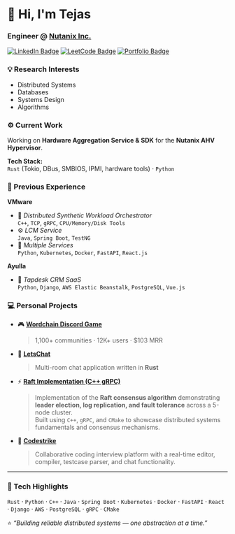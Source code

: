 # 👋 Hi, I'm Tejas  
### Engineer @ [Nutanix Inc.](https://www.nutanix.com)

[![LinkedIn Badge](https://img.shields.io/badge/LinkedIn-Tejas%20Mandre-blue?logo=linkedin&logoColor=white)](https://linkedin.com/in/tejasmandre)
[![LeetCode Badge](https://img.shields.io/badge/LeetCode-hotpan-orange?logo=leetcode&logoColor=white)](https://leetcode.com/u/hotpan)
[![Portfolio Badge](https://img.shields.io/badge/Blog-tejasmandre.vercel.app-9cf?logo=vercel&logoColor=black)](https://tejasmandre.vercel.app)

### 💡 Research Interests
- Distributed Systems  
- Databases  
- Systems Design  
- Algorithms  

### ⚙️ Current Work
Working on **Hardware Aggregation Service & SDK** for the **Nutanix AHV Hypervisor**.  

**Tech Stack:**  
`Rust` (Tokio, DBus, SMBIOS, IPMI, hardware tools) · `Python`

### 🏢 Previous Experience

**VMware**
- 🧪 *Distributed Synthetic Workload Orchestrator*  
  `C++`, `TCP`, `gRPC`, `CPU/Memory/Disk Tools`
- ⚙️ *LCM Service*  
  `Java`, `Spring Boot`, `TestNG`
- 🧰 *Multiple Services*  
  `Python`, `Kubernetes`, `Docker`, `FastAPI`, `React.js`

**Ayulla**
- 💼 *Tapdesk CRM SaaS*  
  `Python`, `Django`, `AWS Elastic Beanstalk`, `PostgreSQL`, `Vue.js`


### 💻 Personal Projects

- 🎮 [**Wordchain Discord Game**](https://top.gg/bot/1225490759432798320)  
  > 1,100+ communities · 12K+ users · $103 MRR  

- 💬 [**LetsChat**](https://github.com/kaizen-cmd/LetsChat-server)  
  > Multi-room chat application written in **Rust**

- ⚡ [**Raft Implementation (C++ gRPC)**](https://github.com/kaizen-cmd/Raft-Impl-gRPC-cpp)  
  > Implementation of the **Raft consensus algorithm** demonstrating **leader election, log replication, and fault tolerance** across a 5-node cluster.  
  > Built using `C++`, `gRPC`, and `CMake` to showcase distributed systems fundamentals and consensus mechanisms.

- 🧠 [**Codestrike**](https://tejasmandre.vercel.app/read/how-codestrike-came-into-existence)  
  > Collaborative coding interview platform with a real-time editor, compiler, testcase parser, and chat functionality.

---

### 🧰 Tech Highlights
`Rust` · `Python` · `C++` · `Java` · `Spring Boot` · `Kubernetes` · `Docker` · `FastAPI` · `React` · `Django` · `AWS` · `PostgreSQL` · `gRPC` · `CMake`

⭐️ *“Building reliable distributed systems — one abstraction at a time.”*
